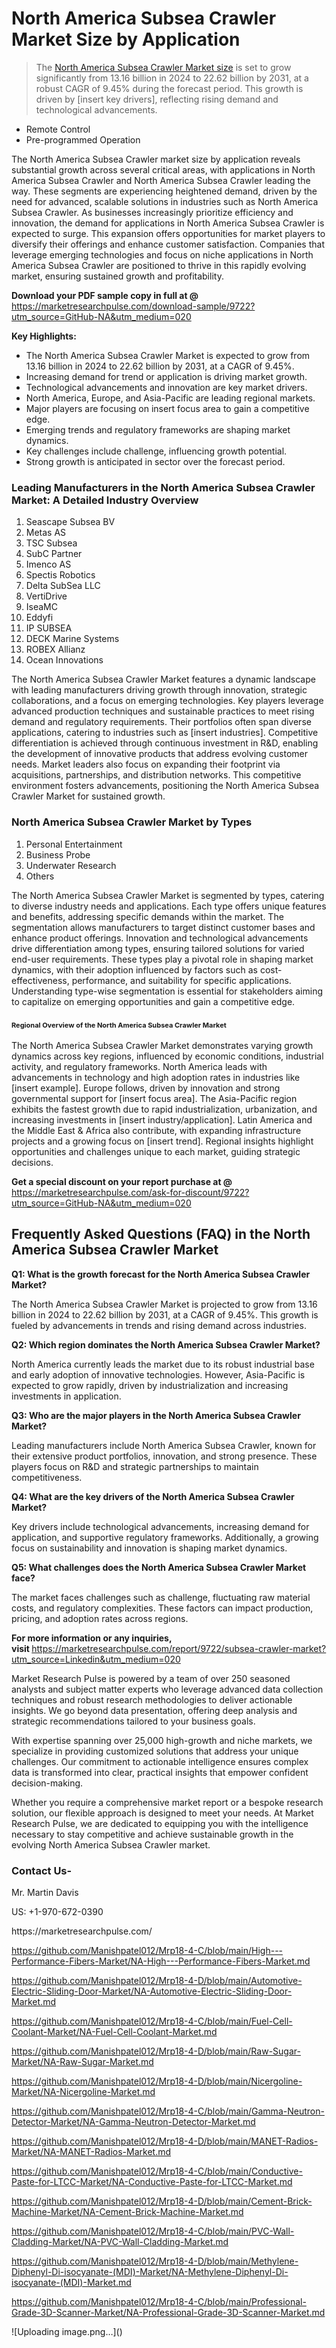 <h1>North America Subsea Crawler Market&nbsp;Size by Application</h1><blockquote><p>The <a href="https://marketresearchpulse.com/download-sample/9722?utm_source=GitHub-NA&amp;utm_medium=020">North America Subsea Crawler Market size</a> is set to grow significantly from 13.16 billion in 2024 to 22.62 billion by 2031, at a robust CAGR of 9.45% during the forecast period. This growth is driven by [insert key drivers], reflecting rising demand and technological advancements.</p></blockquote><ul><li>Remote Control<li> Pre-programmed Operation</li></ul><p>The North America Subsea Crawler market size by application reveals substantial growth across several critical areas, with applications in North America Subsea Crawler and North America Subsea Crawler leading the way. These segments are experiencing heightened demand, driven by the need for advanced, scalable solutions in industries such as North America Subsea Crawler. As businesses increasingly prioritize efficiency and innovation, the demand for applications in North America Subsea Crawler is expected to surge. This expansion offers opportunities for market players to diversify their offerings and enhance customer satisfaction. Companies that leverage emerging technologies and focus on niche applications in North America Subsea Crawler are positioned to thrive in this rapidly evolving market, ensuring sustained growth and profitability.</p><p><strong>Download your PDF sample copy in full at @ </strong><a href="https://marketresearchpulse.com/download-sample/9722?utm_source=GitHub-NA&amp;utm_medium=020">https://marketresearchpulse.com/download-sample/9722?utm_source=GitHub-NA&amp;utm_medium=020</a></p><p><strong>Key Highlights: </strong></p><ul><li>The North America Subsea Crawler Market is expected to grow from 13.16 billion in 2024 to 22.62 billion by 2031, at a CAGR of 9.45%.</li><li>Increasing demand for trend or application is driving market growth.</li><li>Technological advancements and innovation are key market drivers.</li><li>North America, Europe, and Asia-Pacific are leading regional markets.</li><li>Major players are focusing on insert focus area to gain a competitive edge.</li><li>Emerging trends and regulatory frameworks are shaping market dynamics.</li><li>Key challenges include challenge, influencing growth potential.</li><li>Strong growth is anticipated in sector over the forecast period.</li></ul><h3>Leading Manufacturers in the North America Subsea Crawler Market: A Detailed Industry Overview</h3><ol><li>Seascape Subsea BV</li><li>Metas AS</li><li>TSC Subsea</li><li>SubC Partner</li><li>Imenco AS</li><li>Spectis Robotics</li><li>Delta SubSea LLC</li><li>VertiDrive</li><li>IseaMC</li><li>Eddyfi</li><li>IP SUBSEA</li><li>DECK Marine Systems</li><li>ROBEX Allianz</li><li>Ocean Innovations</li></ol><div class="flex max-w-full flex-col flex-grow"><div class="min-h-8 text-message flex w-full flex-col items-end gap-2 whitespace-normal break-words [.text-message+&amp;]:mt-5" dir="auto" data-message-author-role="assistant" data-message-id="fd8432e4-4910-450d-b182-61b7bfb0a01f" data-message-model-slug="gpt-4o"><div class="flex w-full flex-col gap-1 empty:hidden first:pt-[3px]"><div class="markdown prose w-full break-words dark:prose-invert light"><p>The North America Subsea Crawler Market features a dynamic landscape with leading manufacturers driving growth through innovation, strategic collaborations, and a focus on emerging technologies. Key players leverage advanced production techniques and sustainable practices to meet rising demand and regulatory requirements. Their portfolios often span diverse applications, catering to industries such as [insert industries]. Competitive differentiation is achieved through continuous investment in R&amp;D, enabling the development of innovative products that address evolving customer needs. Market leaders also focus on expanding their footprint via acquisitions, partnerships, and distribution networks. This competitive environment fosters advancements, positioning the North America Subsea Crawler Market for sustained growth.</p></div></div></div></div><h3>North America Subsea Crawler Market by Types</h3><ol><li>Personal Entertainment<li> Business Probe<li> Underwater Research<li> Others</li></ol><div class="flex max-w-full flex-col flex-grow"><div class="min-h-8 text-message flex w-full flex-col items-end gap-2 whitespace-normal break-words [.text-message+&amp;]:mt-5" dir="auto" data-message-author-role="assistant" data-message-id="084470be-0bb7-4664-bddf-5156b4f41249" data-message-model-slug="gpt-4o-mini"><div class="flex w-full flex-col gap-1 empty:hidden first:pt-[3px]"><div class="markdown prose w-full break-words dark:prose-invert light"><p>The North America Subsea Crawler Market is segmented by types, catering to diverse industry needs and applications. Each type offers unique features and benefits, addressing specific demands within the market. The segmentation allows manufacturers to target distinct customer bases and enhance product offerings. Innovation and technological advancements drive differentiation among types, ensuring tailored solutions for varied end-user requirements. These types play a pivotal role in shaping market dynamics, with their adoption influenced by factors such as cost-effectiveness, performance, and suitability for specific applications. Understanding type-wise segmentation is essential for stakeholders aiming to capitalize on emerging opportunities and gain a competitive edge.</p></div></div></div></div><h3><span style="font-size: 11px;">Regional Overview of the North America Subsea Crawler Market</span></h3><div class="flex max-w-full flex-col flex-grow"><div class="min-h-8 text-message flex w-full flex-col items-end gap-2 whitespace-normal break-words [.text-message+&amp;]:mt-5" dir="auto" data-message-author-role="assistant" data-message-id="e9038762-ce64-4e30-91c9-9bd413514231" data-message-model-slug="gpt-4o-mini"><div class="flex w-full flex-col gap-1 empty:hidden first:pt-[3px]"><div class="markdown prose w-full break-words dark:prose-invert light"><p>The North America Subsea Crawler Market demonstrates varying growth dynamics across key regions, influenced by economic conditions, industrial activity, and regulatory frameworks. North America leads with advancements in technology and high adoption rates in industries like [insert example]. Europe follows, driven by innovation and strong governmental support for [insert focus area]. The Asia-Pacific region exhibits the fastest growth due to rapid industrialization, urbanization, and increasing investments in [insert industry/application]. Latin America and the Middle East &amp; Africa also contribute, with expanding infrastructure projects and a growing focus on [insert trend]. Regional insights highlight opportunities and challenges unique to each market, guiding strategic decisions.</p></div></div></div></div><p><strong>Get a special discount on your report purchase at @ </strong><a href="https://marketresearchpulse.com/ask-for-discount/9722?utm_source=GitHub-NA&amp;utm_medium=020">https://marketresearchpulse.com/ask-for-discount/9722?utm_source=GitHub-NA&amp;utm_medium=020</a></p><h2>Frequently Asked Questions (FAQ) in the North America Subsea Crawler Market</h2><p><strong>Q1: What is the growth forecast for the North America Subsea Crawler Market?</strong></p><p>The North America Subsea Crawler Market is projected to grow from 13.16 billion in 2024 to 22.62 billion by 2031, at a CAGR of 9.45%. This growth is fueled by advancements in trends and rising demand across industries.</p><p><strong>Q2: Which region dominates the North America Subsea Crawler Market?</strong></p><p>North America currently leads the market due to its robust industrial base and early adoption of innovative technologies. However, Asia-Pacific is expected to grow rapidly, driven by industrialization and increasing investments in application.</p><p><strong>Q3: Who are the major players in the North America Subsea Crawler Market?</strong></p><p>Leading manufacturers include North America Subsea Crawler, known for their extensive product portfolios, innovation, and strong presence. These players focus on R&amp;D and strategic partnerships to maintain competitiveness.</p><p><strong>Q4: What are the key drivers of the North America Subsea Crawler Market?</strong></p><p>Key drivers include technological advancements, increasing demand for application, and supportive regulatory frameworks. Additionally, a growing focus on sustainability and innovation is shaping market dynamics.</p><p><strong>Q5: What challenges does the North America Subsea Crawler Market face?</strong></p><p>The market faces challenges such as challenge, fluctuating raw material costs, and regulatory complexities. These factors can impact production, pricing, and adoption rates across regions.</p><p><strong>For more information or any inquiries, visit&nbsp;</strong><a href="https://marketresearchpulse.com/report/9722/subsea-crawler-market?utm_source=Linkedin&utm_medium=020">https://marketresearchpulse.com/report/9722/subsea-crawler-market?utm_source=Linkedin&utm_medium=020</a></p><p>Market Research Pulse is powered by a team of over 250 seasoned analysts and subject matter experts who leverage advanced data collection techniques and robust research methodologies to deliver actionable insights. We go beyond data presentation, offering deep analysis and strategic recommendations tailored to your business goals.</p><p>With expertise spanning over 25,000 high-growth and niche markets, we specialize in providing customized solutions that address your unique challenges. Our commitment to actionable intelligence ensures complex data is transformed into clear, practical insights that empower confident decision-making.</p><p>Whether you require a comprehensive market report or a bespoke research solution, our flexible approach is designed to meet your needs. At Market Research Pulse, we are dedicated to equipping you with the intelligence necessary to stay competitive and achieve sustainable growth in the evolving North America Subsea Crawler market.</p><h3><strong>Contact Us-</strong></h3><p>Mr. Martin Davis</p><p>US: +1-970-672-0390</p><p>https://marketresearchpulse.com/</p><p><a href="https://github.com/Manishpatel012/Mrp18-4-C/blob/main/High---Performance-Fibers-Market/NA-High---Performance-Fibers-Market.md">https://github.com/Manishpatel012/Mrp18-4-C/blob/main/High---Performance-Fibers-Market/NA-High---Performance-Fibers-Market.md</a></p><p><a href="https://github.com/Manishpatel012/Mrp18-4-D/blob/main/Automotive-Electric-Sliding-Door-Market/NA-Automotive-Electric-Sliding-Door-Market.md">https://github.com/Manishpatel012/Mrp18-4-D/blob/main/Automotive-Electric-Sliding-Door-Market/NA-Automotive-Electric-Sliding-Door-Market.md</a></p><p><a href="https://github.com/Manishpatel012/Mrp18-4-C/blob/main/Fuel-Cell-Coolant-Market/NA-Fuel-Cell-Coolant-Market.md">https://github.com/Manishpatel012/Mrp18-4-C/blob/main/Fuel-Cell-Coolant-Market/NA-Fuel-Cell-Coolant-Market.md</a></p><p><a href="https://github.com/Manishpatel012/Mrp18-4-D/blob/main/Raw-Sugar-Market/NA-Raw-Sugar-Market.md">https://github.com/Manishpatel012/Mrp18-4-D/blob/main/Raw-Sugar-Market/NA-Raw-Sugar-Market.md</a></p><p><a href="https://github.com/Manishpatel012/Mrp18-4-D/blob/main/Nicergoline-Market/NA-Nicergoline-Market.md">https://github.com/Manishpatel012/Mrp18-4-D/blob/main/Nicergoline-Market/NA-Nicergoline-Market.md</a></p><p><a href="https://github.com/Manishpatel012/Mrp18-4-C/blob/main/Gamma-Neutron-Detector-Market/NA-Gamma-Neutron-Detector-Market.md">https://github.com/Manishpatel012/Mrp18-4-C/blob/main/Gamma-Neutron-Detector-Market/NA-Gamma-Neutron-Detector-Market.md</a></p><p><a href="https://github.com/Manishpatel012/Mrp18-4-D/blob/main/MANET-Radios-Market/NA-MANET-Radios-Market.md">https://github.com/Manishpatel012/Mrp18-4-D/blob/main/MANET-Radios-Market/NA-MANET-Radios-Market.md</a></p><p><a href="https://github.com/Manishpatel012/Mrp18-4-C/blob/main/Conductive-Paste-for-LTCC-Market/NA-Conductive-Paste-for-LTCC-Market.md">https://github.com/Manishpatel012/Mrp18-4-C/blob/main/Conductive-Paste-for-LTCC-Market/NA-Conductive-Paste-for-LTCC-Market.md</a></p><p><a href="https://github.com/Manishpatel012/Mrp18-4-D/blob/main/Cement-Brick-Machine-Market/NA-Cement-Brick-Machine-Market.md">https://github.com/Manishpatel012/Mrp18-4-D/blob/main/Cement-Brick-Machine-Market/NA-Cement-Brick-Machine-Market.md</a></p><p><a href="https://github.com/Manishpatel012/Mrp18-4-C/blob/main/PVC-Wall-Cladding-Market/NA-PVC-Wall-Cladding-Market.md">https://github.com/Manishpatel012/Mrp18-4-C/blob/main/PVC-Wall-Cladding-Market/NA-PVC-Wall-Cladding-Market.md</a></p><p><a href="https://github.com/Manishpatel012/Mrp18-4-D/blob/main/Methylene-Diphenyl-Di-isocyanate-(MDI)-Market/NA-Methylene-Diphenyl-Di-isocyanate-(MDI)-Market.md">https://github.com/Manishpatel012/Mrp18-4-D/blob/main/Methylene-Diphenyl-Di-isocyanate-(MDI)-Market/NA-Methylene-Diphenyl-Di-isocyanate-(MDI)-Market.md</a></p><p><a href="https://github.com/Manishpatel012/Mrp18-4-C/blob/main/Professional-Grade-3D-Scanner-Market/NA-Professional-Grade-3D-Scanner-Market.md">https://github.com/Manishpatel012/Mrp18-4-C/blob/main/Professional-Grade-3D-Scanner-Market/NA-Professional-Grade-3D-Scanner-Market.md</a></p>
![Uploading image.png…]()
